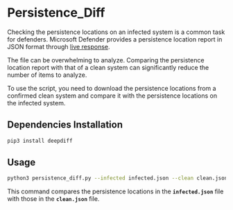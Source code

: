 # **Persistence_Diff**

Checking the persistence locations on an infected system is a common task for defenders. Microsoft Defender provides a persistence location report in JSON format through [live response](https://learn.microsoft.com/en-us/microsoft-365/security/defender-endpoint/live-response?view=o365-worldwide).

The file can be overwhelming to analyze. Comparing the persistence location report with that of a clean system can significantly reduce the number of items to analyze.

To use the script, you need to download the persistence locations from a confirmed clean system and compare it with the persistence locations on the infected system.

## **Dependencies Installation**

```bash
pip3 install deepdiff
```

## **Usage**

```bash
python3 persistence_diff.py --infected infected.json --clean clean.json
```

This command compares the persistence locations in the **`infected.json`** file with those in the **`clean.json`** file.
